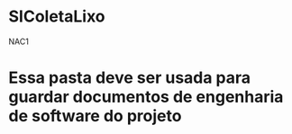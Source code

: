 # SIColetaLixo
NAC1

# Essa pasta deve ser usada para guardar documentos de engenharia de software do projeto